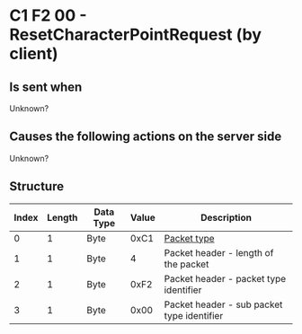 # C1 F2 00 - ResetCharacterPointRequest (by client)

## Is sent when

Unknown?

## Causes the following actions on the server side

Unknown?

## Structure

| Index | Length | Data Type | Value | Description |
|-------|--------|-----------|-------|-------------|
| 0 | 1 |   Byte   | 0xC1  | [Packet type](PacketTypes.md) |
| 1 | 1 |    Byte   |   4   | Packet header - length of the packet |
| 2 | 1 |    Byte   | 0xF2  | Packet header - packet type identifier |
| 3 | 1 |    Byte   | 0x00  | Packet header - sub packet type identifier |